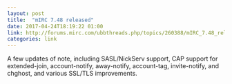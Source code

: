 ```yaml
---
layout: post
title:  "mIRC 7.48 released"
date: 2017-04-24T18:19:22 01:00
link: http://forums.mirc.com/ubbthreads.php/topics/260388/mIRC_7.48_released
categories: link
---
```

A few updates of note, including SASL/NickServ support, CAP support for extended-join, account-notify, away-notify, account-tag, invite-notify, and chghost, and various SSL/TLS improvements. 